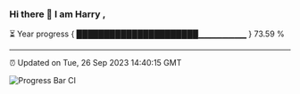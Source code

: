 ### Hi there 👋 I am Harry , 

⏳ Year progress { ██████████████████████▁▁▁▁▁▁▁▁ } 73.59 %

---

⏰ Updated on Tue, 26 Sep 2023 14:40:15 GMT

![Progress Bar CI](https://github.com/duykhang68/duykhang68/workflows/Progress%20Bar%20CI/badge.svg)
